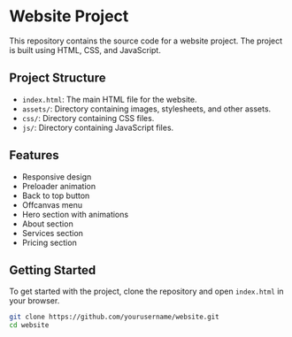 # Website Project

This repository contains the source code for a website project. The project is built using HTML, CSS, and JavaScript.

## Project Structure

- `index.html`: The main HTML file for the website.
- `assets/`: Directory containing images, stylesheets, and other assets.
- `css/`: Directory containing CSS files.
- `js/`: Directory containing JavaScript files.

## Features

- Responsive design
- Preloader animation
- Back to top button
- Offcanvas menu
- Hero section with animations
- About section
- Services section
- Pricing section

## Getting Started

To get started with the project, clone the repository and open `index.html` in your browser.

```bash
git clone https://github.com/yourusername/website.git
cd website
